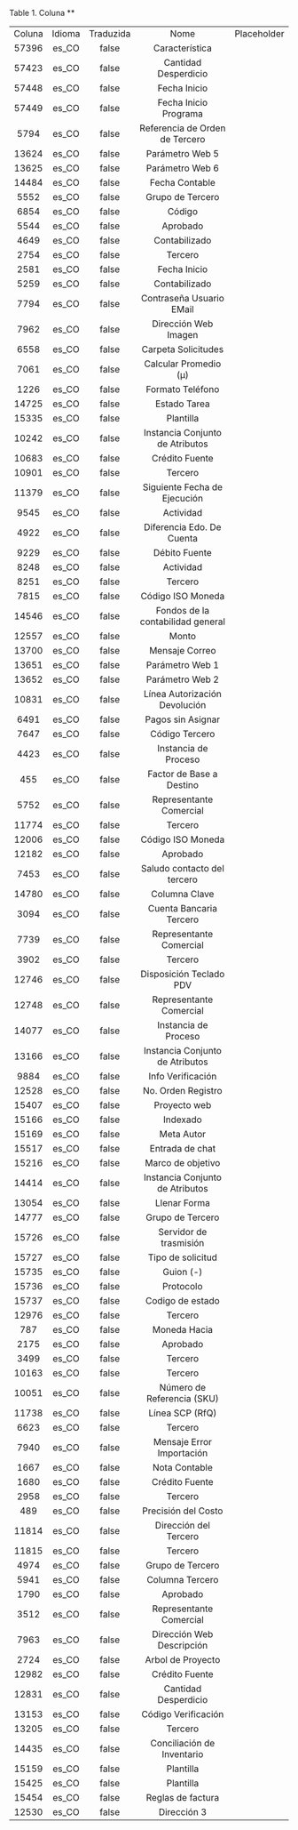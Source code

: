 <div id="d2891e1" class="table">

<div class="table-title">

Table 1. Coluna
\*\*

</div>

<div class="table-contents">

|        |        |           |                                   |             |
| :----: | :----: | :-------: | :-------------------------------: | :---------: |
| Coluna | Idioma | Traduzida |               Nome                | Placeholder |
| 57396  | es\_CO |   false   |          Característica           |             |
| 57423  | es\_CO |   false   |       Cantidad Desperdicio        |             |
| 57448  | es\_CO |   false   |           Fecha Inicio            |             |
| 57449  | es\_CO |   false   |       Fecha Inicio Programa       |             |
|  5794  | es\_CO |   false   |  Referencia de Orden de Tercero   |             |
| 13624  | es\_CO |   false   |          Parámetro Web 5          |             |
| 13625  | es\_CO |   false   |          Parámetro Web 6          |             |
| 14484  | es\_CO |   false   |          Fecha Contable           |             |
|  5552  | es\_CO |   false   |         Grupo de Tercero          |             |
|  6854  | es\_CO |   false   |              Código               |             |
|  5544  | es\_CO |   false   |             Aprobado              |             |
|  4649  | es\_CO |   false   |           Contabilizado           |             |
|  2754  | es\_CO |   false   |              Tercero              |             |
|  2581  | es\_CO |   false   |           Fecha Inicio            |             |
|  5259  | es\_CO |   false   |           Contabilizado           |             |
|  7794  | es\_CO |   false   |     Contraseña Usuario EMail      |             |
|  7962  | es\_CO |   false   |       Dirección Web Imagen        |             |
|  6558  | es\_CO |   false   |        Carpeta Solicitudes        |             |
|  7061  | es\_CO |   false   |       Calcular Promedio (μ)       |             |
|  1226  | es\_CO |   false   |         Formato Teléfono          |             |
| 14725  | es\_CO |   false   |           Estado Tarea            |             |
| 15335  | es\_CO |   false   |             Plantilla             |             |
| 10242  | es\_CO |   false   |  Instancia Conjunto de Atributos  |             |
| 10683  | es\_CO |   false   |          Crédito Fuente           |             |
| 10901  | es\_CO |   false   |              Tercero              |             |
| 11379  | es\_CO |   false   |   Siguiente Fecha de Ejecución    |             |
|  9545  | es\_CO |   false   |             Actividad             |             |
|  4922  | es\_CO |   false   |     Diferencia Edo. De Cuenta     |             |
|  9229  | es\_CO |   false   |           Débito Fuente           |             |
|  8248  | es\_CO |   false   |             Actividad             |             |
|  8251  | es\_CO |   false   |              Tercero              |             |
|  7815  | es\_CO |   false   |         Código ISO Moneda         |             |
| 14546  | es\_CO |   false   | Fondos de la contabilidad general |             |
| 12557  | es\_CO |   false   |               Monto               |             |
| 13700  | es\_CO |   false   |          Mensaje Correo           |             |
| 13651  | es\_CO |   false   |          Parámetro Web 1          |             |
| 13652  | es\_CO |   false   |          Parámetro Web 2          |             |
| 10831  | es\_CO |   false   |   Línea Autorización Devolución   |             |
|  6491  | es\_CO |   false   |         Pagos sin Asignar         |             |
|  7647  | es\_CO |   false   |          Código Tercero           |             |
|  4423  | es\_CO |   false   |       Instancia de Proceso        |             |
|  455   | es\_CO |   false   |     Factor de Base a Destino      |             |
|  5752  | es\_CO |   false   |      Representante Comercial      |             |
| 11774  | es\_CO |   false   |              Tercero              |             |
| 12006  | es\_CO |   false   |         Código ISO Moneda         |             |
| 12182  | es\_CO |   false   |             Aprobado              |             |
|  7453  | es\_CO |   false   |    Saludo contacto del tercero    |             |
| 14780  | es\_CO |   false   |           Columna Clave           |             |
|  3094  | es\_CO |   false   |      Cuenta Bancaria Tercero      |             |
|  7739  | es\_CO |   false   |      Representante Comercial      |             |
|  3902  | es\_CO |   false   |              Tercero              |             |
| 12746  | es\_CO |   false   |      Disposición Teclado PDV      |             |
| 12748  | es\_CO |   false   |      Representante Comercial      |             |
| 14077  | es\_CO |   false   |       Instancia de Proceso        |             |
| 13166  | es\_CO |   false   |  Instancia Conjunto de Atributos  |             |
|  9884  | es\_CO |   false   |         Info Verificación         |             |
| 12528  | es\_CO |   false   |        No. Orden Registro         |             |
| 15407  | es\_CO |   false   |           Proyecto web            |             |
| 15166  | es\_CO |   false   |             Indexado              |             |
| 15169  | es\_CO |   false   |            Meta Autor             |             |
| 15517  | es\_CO |   false   |          Entrada de chat          |             |
| 15216  | es\_CO |   false   |         Marco de objetivo         |             |
| 14414  | es\_CO |   false   |  Instancia Conjunto de Atributos  |             |
| 13054  | es\_CO |   false   |           Llenar Forma            |             |
| 14777  | es\_CO |   false   |         Grupo de Tercero          |             |
| 15726  | es\_CO |   false   |      Servidor de trasmisión       |             |
| 15727  | es\_CO |   false   |         Tipo de solicitud         |             |
| 15735  | es\_CO |   false   |             Guion (-)             |             |
| 15736  | es\_CO |   false   |             Protocolo             |             |
| 15737  | es\_CO |   false   |         Codigo de estado          |             |
| 12976  | es\_CO |   false   |              Tercero              |             |
|  787   | es\_CO |   false   |           Moneda Hacia            |             |
|  2175  | es\_CO |   false   |             Aprobado              |             |
|  3499  | es\_CO |   false   |              Tercero              |             |
| 10163  | es\_CO |   false   |              Tercero              |             |
| 10051  | es\_CO |   false   |    Número de Referencia (SKU)     |             |
| 11738  | es\_CO |   false   |          Línea SCP (RfQ)          |             |
|  6623  | es\_CO |   false   |              Tercero              |             |
|  7940  | es\_CO |   false   |     Mensaje Error Importación     |             |
|  1667  | es\_CO |   false   |           Nota Contable           |             |
|  1680  | es\_CO |   false   |          Crédito Fuente           |             |
|  2958  | es\_CO |   false   |              Tercero              |             |
|  489   | es\_CO |   false   |        Precisión del Costo        |             |
| 11814  | es\_CO |   false   |       Dirección del Tercero       |             |
| 11815  | es\_CO |   false   |              Tercero              |             |
|  4974  | es\_CO |   false   |         Grupo de Tercero          |             |
|  5941  | es\_CO |   false   |          Columna Tercero          |             |
|  1790  | es\_CO |   false   |             Aprobado              |             |
|  3512  | es\_CO |   false   |      Representante Comercial      |             |
|  7963  | es\_CO |   false   |     Dirección Web Descripción     |             |
|  2724  | es\_CO |   false   |         Arbol de Proyecto         |             |
| 12982  | es\_CO |   false   |          Crédito Fuente           |             |
| 12831  | es\_CO |   false   |       Cantidad Desperdicio        |             |
| 13153  | es\_CO |   false   |        Código Verificación        |             |
| 13205  | es\_CO |   false   |              Tercero              |             |
| 14435  | es\_CO |   false   |    Conciliación de Inventario     |             |
| 15159  | es\_CO |   false   |             Plantilla             |             |
| 15425  | es\_CO |   false   |             Plantilla             |             |
| 15454  | es\_CO |   false   |         Reglas de factura         |             |
| 12530  | es\_CO |   false   |            Dirección 3            |             |

</div>

</div>
